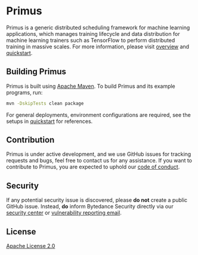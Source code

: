 # Primus

Primus is a generic distributed scheduling framework for machine learning applications, which
manages training lifecycle and data distribution for machine learning trainers such as
TensorFlow to perform distributed training in massive scales. For more information, please visit [overview](docs/primus-overview.md)
and [quickstart](docs/primus-quickstart.md).

## Building Primus

Primus is built using [Apache Maven](https://maven.apache.org/).
To build Primus and its example programs, run:

```bash
mvn -DskipTests clean package
```

For general deployments, environment configurations are required, see the setups
in [quickstart](docs/primus-quickstart.md) for references.

## Contribution

Primus is under active development, and we use GitHub issues for tracking requests and bugs, feel
free to contact us for any assistance. If you want to contribute to Primus, you are expected to
uphold our [code of conduct](docs/primus-code-of-conduct.md).

## Security

If any potential security issue is discovered, please **do not** create a public GitHub issue.
Instead, **do** inform Bytedance Security directly via
our [security center](https://security.bytedance.com/src)
or [vulnerability reporting email](mailto:sec@bytedance.com).

## License

[Apache License 2.0](LICENSE)

